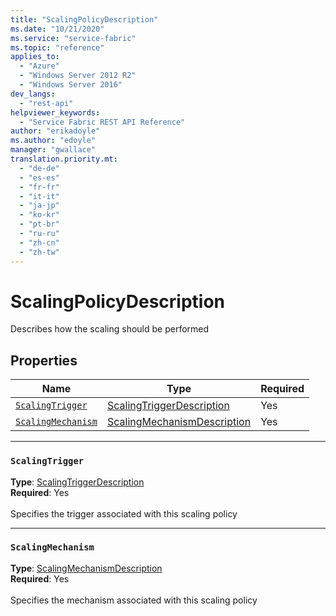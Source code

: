 ```yaml
---
title: "ScalingPolicyDescription"
ms.date: "10/21/2020"
ms.service: "service-fabric"
ms.topic: "reference"
applies_to: 
  - "Azure"
  - "Windows Server 2012 R2"
  - "Windows Server 2016"
dev_langs: 
  - "rest-api"
helpviewer_keywords: 
  - "Service Fabric REST API Reference"
author: "erikadoyle"
ms.author: "edoyle"
manager: "gwallace"
translation.priority.mt: 
  - "de-de"
  - "es-es"
  - "fr-fr"
  - "it-it"
  - "ja-jp"
  - "ko-kr"
  - "pt-br"
  - "ru-ru"
  - "zh-cn"
  - "zh-tw"
---
```

# ScalingPolicyDescription

Describes how the scaling should be performed

## Properties
| Name | Type | Required |
| --- | --- | --- |
| [`ScalingTrigger`](#scalingtrigger) | [ScalingTriggerDescription](sfclient-v72-model-scalingtriggerdescription.md) | Yes |
| [`ScalingMechanism`](#scalingmechanism) | [ScalingMechanismDescription](sfclient-v72-model-scalingmechanismdescription.md) | Yes |

____
### `ScalingTrigger`
__Type__: [ScalingTriggerDescription](sfclient-v72-model-scalingtriggerdescription.md) <br/>
__Required__: Yes<br/>
<br/>
Specifies the trigger associated with this scaling policy

____
### `ScalingMechanism`
__Type__: [ScalingMechanismDescription](sfclient-v72-model-scalingmechanismdescription.md) <br/>
__Required__: Yes<br/>
<br/>
Specifies the mechanism associated with this scaling policy
